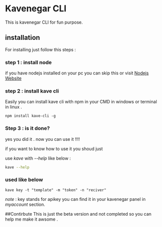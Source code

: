 # Kavenegar CLI
This is kavenegar CLI for fun purpose.

## installation 
 For installing just follow this steps : 
 
### step 1 :  install node 

if you have nodejs installed on your pc you can skip this or visit [Nodejs Website](https://nodejs.org/en/)


### step 2 : install kave cli
Easily you can install kave cli with npm in your CMD in windows or terminal in linux  . 
```nodejs
npm install kave-cli -g

``` 

### Step 3 : is it done? 

yes you did it . now you can use it !!!!

if you want to know  how to use it you shoud just 

use *kave* with *--help* like below :

```bash 
kave --help
```
### used like below 

```
kave key -t "template" -m "token" -n "reciver"

```
*note* : key stands for apikey you can find it in your kavenegar panel in *myaccount* section.


##Contirbute 
This is just the beta version and not completed so you can help me make it awsome . 

